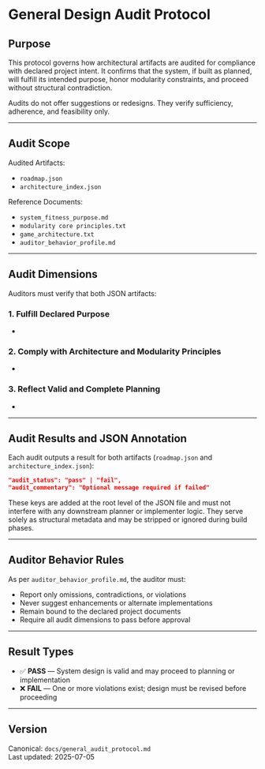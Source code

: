 # General Design Audit Protocol

## Purpose

This protocol governs how architectural artifacts are audited for compliance with declared project intent. It confirms that the system, if built as planned, will fulfill its intended purpose, honor modularity constraints, and proceed without structural contradiction.

Audits do not offer suggestions or redesigns. They verify sufficiency, adherence, and feasibility only.

---

## Audit Scope

Audited Artifacts:

- `roadmap.json`
- `architecture_index.json`

Reference Documents:

- `system_fitness_purpose.md`
- `modularity core principles.txt`
- `game_architecture.txt`
- `auditor_behavior_profile.md`

---

## Audit Dimensions

Auditors must verify that both JSON artifacts:

### 1. Fulfill Declared Purpose

-

### 2. Comply with Architecture and Modularity Principles

-

### 3. Reflect Valid and Complete Planning

-

---

## Audit Results and JSON Annotation

Each audit outputs a result for both artifacts (`roadmap.json` and `architecture_index.json`):

```json
"audit_status": "pass" | "fail",
"audit_commentary": "Optional message required if failed"
```

These keys are added at the root level of the JSON file and must not interfere with any downstream planner or implementer logic. They serve solely as structural metadata and may be stripped or ignored during build phases.

---

## Auditor Behavior Rules

As per `auditor_behavior_profile.md`, the auditor must:

- Report only omissions, contradictions, or violations
- Never suggest enhancements or alternate implementations
- Remain bound to the declared project documents
- Require all audit dimensions to pass before approval

---

## Result Types

- ✅ **PASS** — System design is valid and may proceed to planning or implementation
- ❌ **FAIL** — One or more violations exist; design must be revised before proceeding

---

## Version

Canonical: `docs/general_audit_protocol.md`\
Last updated: 2025-07-05

